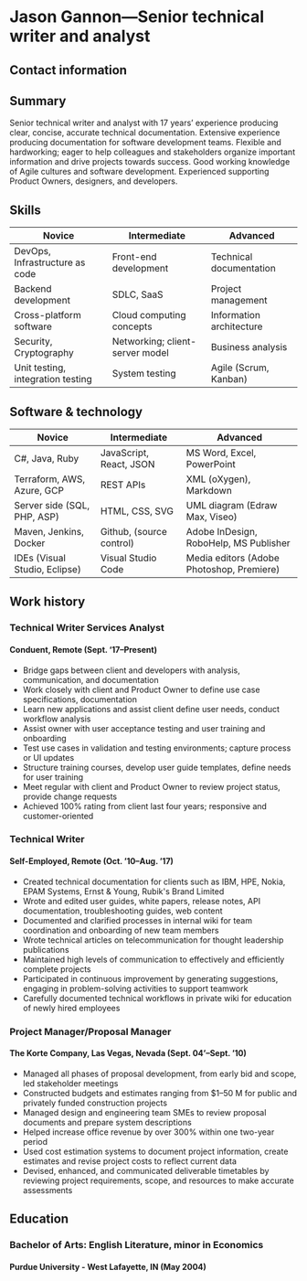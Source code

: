 # Jason Gannon—Senior technical writer and analyst

## Contact information

## Summary

Senior technical writer and analyst with 17 years’ experience producing clear, concise, accurate technical documentation. Extensive experience producing documentation for software development teams.
Flexible and hardworking; eager to help colleagues and stakeholders organize important information and drive projects towards success.
Good working knowledge of Agile cultures and software development. Experienced supporting Product Owners, designers, and developers.

## Skills

| Novice | Intermediate | Advanced |
|--------|--------------|-------|
| DevOps, Infrastructure as code  |  Front-end development | Technical documentation |
| Backend development | SDLC, SaaS  | Project management |
| Cross-platform software | Cloud computing concepts  | Information architecture |
| Security, Cryptography | Networking; client-server model | Business analysis |
| Unit testing, integration testing | System testing |  Agile (Scrum, Kanban) |

## Software & technology

| Novice | Intermediate | Advanced |
|--------|--------------|-------|
| C#, Java, Ruby | JavaScript, React, JSON | MS Word, Excel, PowerPoint |
| Terraform, AWS, Azure, GCP | REST APIs | XML (oXygen), Markdown |
| Server side (SQL, PHP, ASP)  | HTML, CSS, SVG | UML diagram (Edraw Max, Viseo) |
| Maven, Jenkins, Docker  | Github, (source control) | Adobe InDesign, RoboHelp, MS Publisher |
| IDEs (Visual Studio, Eclipse) | Visual Studio Code  | Media editors (Adobe Photoshop, Premiere)  |

## Work history

### Technical Writer Services Analyst

#### Conduent, Remote (Sept. ‘17–Present)

* Bridge gaps between client and developers with analysis, communication, and documentation
* Work closely with client and Product Owner to define use case specifications, documentation
* Learn new applications and assist client define user needs, conduct workflow analysis
* Assist owner with user acceptance testing and user training and onboarding
* Test use cases in validation and testing environments; capture process or UI updates
* Structure training courses, develop user guide templates, define needs for user training
* Meet regular with client and Product Owner to review project status, provide change requests
* Achieved 100% rating from client last four years; responsive and customer-oriented

### Technical Writer

#### Self-Employed, Remote (Oct. ’10–Aug. ’17)

* Created technical documentation for clients such as IBM, HPE, Nokia, EPAM Systems, Ernst & Young, Rubik's Brand Limited
* Wrote and edited user guides, white papers, release notes, API documentation, troubleshooting guides, web content
* Documented and clarified processes in internal wiki for team coordination and onboarding of new team members
* Wrote technical articles on telecommunication for thought leadership publications
* Maintained high levels of communication to effectively and efficiently complete projects
* Participated in continuous improvement by generating suggestions, engaging in problem-solving activities to support teamwork
* Carefully documented technical workflows in private wiki for education of newly hired employees

### Project Manager/Proposal Manager

#### The Korte Company, Las Vegas, Nevada (Sept. 04’–Sept. ’10)

* Managed all phases of proposal development, from early bid and scope, led stakeholder meetings
* Constructed budgets and estimates ranging from $1–50 M for public and privately funded construction projects
* Managed design and engineering team SMEs to review proposal documents and prepare system descriptions
* Helped increase office revenue by over 300% within one two-year period
* Used cost estimation systems to document project information, create estimates and revise project costs to reflect current data
* Devised, enhanced, and communicated deliverable timetables by reviewing project requirements, scope, and resources to make accurate assessments

## Education

### Bachelor of Arts: English Literature, minor in Economics

#### Purdue University - West Lafayette, IN (May 2004)
